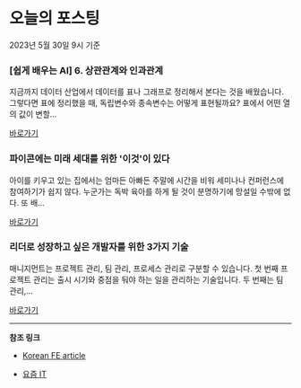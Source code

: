 # 오늘의 포스팅 
2023년 5월 30일 9시 기준 

### [쉽게 배우는 AI] 6. 상관관계와 인과관계 

 지금까지 데이터 산업에서 데이터를 표나 그래프로 정리해서 본다는 것을 배웠습니다. 그렇다면 표에 정리했을 때, 독립변수와 종속변수는 어떻게 표현될까요? 표에서 어떤 열의 값이 변할... 

 [바로가기](https://yozm.wishket.com/magazine/detail/2043/) 

### 파이콘에는 미래 세대를 위한 '이것'이 있다 

 아이를 키우고 있는 집에서는 엄마든 아빠든 주말에 시간을 비워 세미나나 컨퍼런스에 참여하기가 쉽지 않다. 누군가는 독박 육아를 하게 될 것이 분명하기에 망설일 수밖에 없다. 또 배... 

 [바로가기](https://yozm.wishket.com/magazine/detail/2042/) 

### 리더로 성장하고 싶은 개발자를 위한 3가지 기술 

 매니지먼트는 프로젝트 관리, 팀 관리, 프로세스 관리로 구분할 수 있습니다. 첫 번째 프로젝트 관리는 출시 시기와 중점을 둬야 하는 일을 관리하는 기술입니다. 두 번째는 팀 관리,... 

 [바로가기](https://yozm.wishket.com/magazine/detail/2040/) 

---

**참조 링크**

- [Korean FE article](https://kofearticle.substack.com) 

- [요즘 IT](https://yozm.wishket.com/magazine) 

